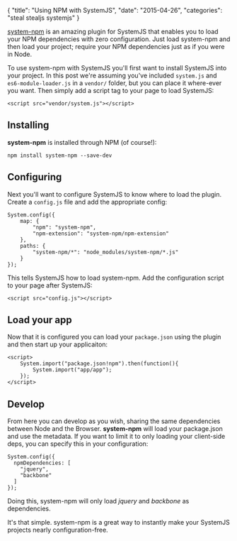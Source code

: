 ﻿{
  "title": "Using NPM with SystemJS",
  "date": "2015-04-26",
  "categories": "steal stealjs systemjs"
}

[system-npm](https://github.com/stealjs/system-npm) is an amazing plugin for SystemJS that enables you to load your NPM dependencies with zero configuration.  Just load system-npm and then load your project; require your NPM dependencies just as if you were in Node.

To use system-npm with SystemJS you'll first want to install SystemJS into your project.  In this post we're assuming you've included `system.js` and `es6-module-loader.js` in a `vendor/` folder, but you can place it where-ever you want. Then simply add a script tag to your page to load SystemJS:

```
<script src="vendor/system.js"></script>
```

## Installing

**system-npm** is installed through NPM (of course!):

```
npm install system-npm --save-dev
```

## Configuring

Next you'll want to configure SystemJS to know where to load the plugin. Create a `config.js` file and add the appropriate config:

```
System.config({
	map: {
		"npm": "system-npm",
		"npm-extension": "system-npm/npm-extension"
	},
	paths: {
		"system-npm/*": "node_modules/system-npm/*.js"
	}
});
```

This tells SystemJS how to load system-npm. Add the configuration script to your page after SystemJS:

```
<script src="config.js"></script>
```

## Load your app

Now that it is configured you can load your `package.json` using the plugin and then start up your applicaiton:

```
<script>
	System.import("package.json!npm").then(function(){
		System.import("app/app");
	});
</script>
```

## Develop

From here you can develop as you wish, sharing the same dependencies between Node and the Browser. **system-npm** will load your package.json and use the metadata. If you want to limit it to only loading your client-side deps, you can specify this in your configuration:

```
System.config({
  npmDependencies: [
    "jquery",
    "backbone"
  ]
});
```

Doing this, system-npm will only load *jquery* and *backbone* as dependencies.

It's that simple. system-npm is a great way to instantly make your SystemJS projects nearly configuration-free.
